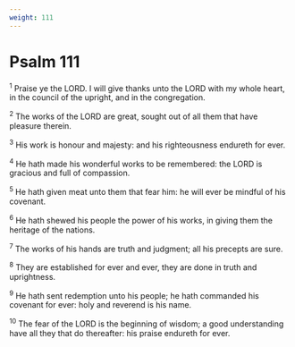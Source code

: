 ```yaml
---
weight: 111
---
```


# Psalm 111

<sup>1</sup> Praise ye the LORD. I will give thanks unto the LORD with my whole heart, in the council of the upright, and in the congregation. 

<sup>2</sup> The works of the LORD are great, sought out of all them that have pleasure therein. 

<sup>3</sup> His work is honour and majesty: and his righteousness endureth for ever. 

<sup>4</sup> He hath made his wonderful works to be remembered: the LORD is gracious and full of compassion. 

<sup>5</sup> He hath given meat unto them that fear him: he will ever be mindful of his covenant. 

<sup>6</sup> He hath shewed his people the power of his works, in giving them the heritage of the nations. 

<sup>7</sup> The works of his hands are truth and judgment; all his precepts are sure. 

<sup>8</sup> They are established for ever and ever, they are done in truth and uprightness. 

<sup>9</sup> He hath sent redemption unto his people; he hath commanded his covenant for ever: holy and reverend is his name. 

<sup>10</sup> The fear of the LORD is the beginning of wisdom; a good understanding have all they that do thereafter: his praise endureth for ever. 



